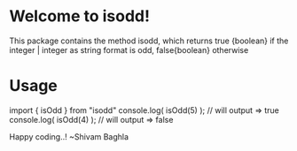 # Welcome to isodd!
This package contains the method isodd, which returns true {boolean} if the integer | integer as string format is odd, false{boolean} otherwise


# Usage
import { isOdd } from "isodd"
console.log( isOdd(5) ); // will output => true
console.log( isOdd(4) ); // will output => false




Happy coding..!
~Shivam Baghla